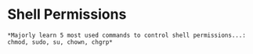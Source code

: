 # Shell Permissions
    *Majorly learn 5 most used commands to control shell permissions...: chmod, sudo, su, chown, chgrp*

